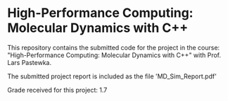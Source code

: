 # High-Performance Computing: Molecular Dynamics with C++

This repository contains the submitted code for the project in the course: "High-Performance Computing: Molecular Dynamics with C++" with Prof. Lars Pastewka.

The submitted project report is included as the file 'MD_Sim_Report.pdf'

Grade received for this project: 1.7
